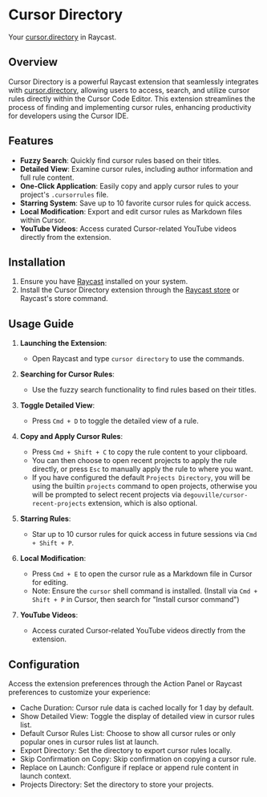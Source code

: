 # Cursor Directory

Your [cursor.directory](https://cursor.directory/) in Raycast.

## Overview

Cursor Directory is a powerful Raycast extension that seamlessly integrates with [cursor.directory](https://cursor.directory/), allowing users to access, search, and utilize cursor rules directly within the Cursor Code Editor. This extension streamlines the process of finding and implementing cursor rules, enhancing productivity for developers using the Cursor IDE.

## Features

- **Fuzzy Search**: Quickly find cursor rules based on their titles.
- **Detailed View**: Examine cursor rules, including author information and full rule content.
- **One-Click Application**: Easily copy and apply cursor rules to your project's `.cursorrules` file.
- **Starring System**: Save up to 10 favorite cursor rules for quick access.
- **Local Modification**: Export and edit cursor rules as Markdown files within Cursor.
- **YouTube Videos**: Access curated Cursor-related YouTube videos directly from the extension.

## Installation

1. Ensure you have [Raycast](https://www.raycast.com/) installed on your system.
2. Install the Cursor Directory extension through the [Raycast store](https://www.raycast.com/escwxyz/cursor-directory) or Raycast's store command.

## Usage Guide

1. **Launching the Extension**:

   - Open Raycast and type `cursor directory` to use the commands.

2. **Searching for Cursor Rules**:

   - Use the fuzzy search functionality to find rules based on their titles.

3. **Toggle Detailed View**:

   - Press `Cmd + D` to toggle the detailed view of a rule.

4. **Copy and Apply Cursor Rules**:

   - Press `Cmd + Shift + C` to copy the rule content to your clipboard.
   - You can then choose to open recent projects to apply the rule directly, or press `Esc` to manually apply the rule to where you want.
   - If you have configured the default `Projects Directory`, you will be using the builtin `projects` command to open projects, otherwise you will be prompted to select recent projects via `degouville/cursor-recent-projects` extension, which is also optional.

5. **Starring Rules**:

   - Star up to 10 cursor rules for quick access in future sessions via `Cmd + Shift + P`.

6. **Local Modification**:

   - Press `Cmd + E` to open the cursor rule as a Markdown file in Cursor for editing.
   - Note: Ensure the `cursor` shell command is installed. (Install via `Cmd + Shift + P` in Cursor, then search for "Install cursor command")

7. **YouTube Videos**:
   - Access curated Cursor-related YouTube videos directly from the extension.

## Configuration

Access the extension preferences through the Action Panel or Raycast preferences to customize your experience:

- Cache Duration: Cursor rule data is cached locally for 1 day by default.
- Show Detailed View: Toggle the display of detailed view in cursor rules list.
- Default Cursor Rules List: Choose to show all cursor rules or only popular ones in cursor rules list at launch.
- Export Directory: Set the directory to export cursor rules locally.
- Skip Confirmation on Copy: Skip confirmation on copying a cursor rule.
- Replace on Launch: Configure if replace or append rule content in launch context.
- Projects Directory: Set the directory to store your projects.
